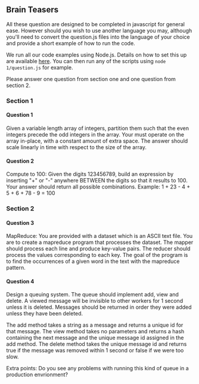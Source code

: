 ## Brain Teasers

All these question are designed to be completed in javascript for general ease.
However should you wish to use another language you may, although you'll need to 
convert the question.js files into the language of your choice and provide a
short example of how to run the code.

We run all our code examples using Node.js. Details on how to set this up are
available [here](http://nodejs.org/). You can then run any of the scripts using
`node 1/question.js` for example.

Please answer one question from section one and one question from section 2.

### Section 1

#### Question 1

Given a variable length array of integers, partition them such that the even
integers precede the odd integers in the array. Your must operate on the array
in-place, with a constant amount of extra space. The answer should scale
linearly in time with respect to the size of the array.

#### Question 2

Compute to 100: Given the digits 123456789, build an expression by inserting "+" or "-" anywhere BETWEEN the digits so that it results to 100.
Your answer should return all possible combinations.
Example: 1 + 23 - 4 + 5 + 6 + 78 - 9 = 100

### Section 2

#### Question 3

MapReduce: You are provided with a dataset which is an ASCII text file. You are
to create a mapreduce program that processes the dataset.  The mapper should
process each line and produce key-value pairs. The reducer should process the
values corresponding to each key. The goal of the program is to find the
occurrences of a given word in the text with the mapreduce pattern.

#### Question 4

Design a queuing system. The queue should implement add, view and delete. A
viewed message will be invisible to other workers for 1 second unless it is
deleted. Messages should be returned in order they were added unless they have
been deleted.

The add method takes a string as a message and returns a unique id for that
message.  The view method takes no parameters and returns a hash containing the
next message and the unique message id assigned in the add method.  The delete
method takes the unique message id and returns true if the message was removed
within 1 second or false if we were too slow.

Extra points: Do you see any problems with running this kind of queue in a
production envrionment?

